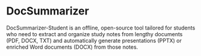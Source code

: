# DocSummarizer
DocSummarizer-Student is an offline, open-source tool tailored for students who need to extract and organize study notes from lengthy documents (PDF, DOCX, TXT) and automatically generate presentations (PPTX) or enriched Word documents (DOCX) from those notes.
